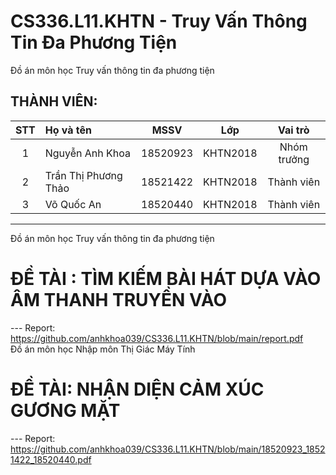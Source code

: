 # CS336.L11.KHTN - Truy Vấn Thông Tin Đa Phương Tiện
Đồ án môn học Truy vấn thông tin đa phương tiện
## THÀNH VIÊN:
|STT| Họ và tên         |MSSV       |Lớp       |Vai trò      |
|:-:|:------------------|:---------:|:--------:|:-----------:|
| 1	|Nguyễn Anh Khoa	| 18520923	|KHTN2018  | Nhóm trưởng |
| 2	|Trần Thị Phương Thảo	| 18521422	|KHTN2018  | Thành viên  |
| 3	|Võ Quốc An	| 18520440	|KHTN2018  | Thành viên  |
---
Đồ án môn học Truy vấn thông tin đa phương tiện
# ĐỀ TÀI : TÌM KIẾM BÀI HÁT DỰA VÀO ÂM THANH TRUYỀN VÀO
--- Report: https://github.com/anhkhoa039/CS336.L11.KHTN/blob/main/report.pdf   
Đồ án môn học Nhập môn Thị Giác Máy Tính
# ĐỀ TÀI: NHẬN DIỆN CẢM XÚC GƯƠNG MẶT
--- Report: https://github.com/anhkhoa039/CS336.L11.KHTN/blob/main/18520923_18521422_18520440.pdf
